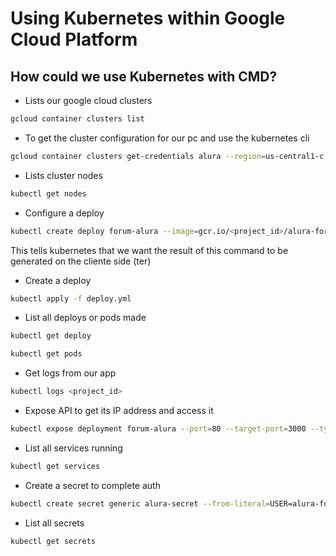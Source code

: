 # Using Kubernetes within Google Cloud Platform

## How could we use Kubernetes with CMD?

- Lists our google cloud clusters

```bash
gcloud container clusters list
```

- To get the cluster configuration for our pc and use the kubernetes cli

```bash
gcloud container clusters get-credentials alura --region=us-central1-c
```

- Lists cluster nodes

```bash
kubectl get nodes
```

- Configure a deploy

```bash
kubectl create deploy forum-alura --image=gcr.io/<project_id>/alura-forum --dry-run=client -o yaml
```

This tells kubernetes that we want the result of this command to be generated on the cliente side (ter)

- Create a deploy

```bash
kubectl apply -f deploy.yml
```

- List all deploys or pods made

```bash
kubectl get deploy
```

```bash
kubectl get pods
```

- Get logs from our app

```bash
kubectl logs <project_id>
```

- Expose API to get its IP address and access it

```bash
kubectl expose deployment forum-alura --port=80 --target-port=3000 --type=LoadBalancer
```

- List all services running 

```bash
kubectl get services
```

- Create a secret to complete auth

```bash
kubectl create secret generic alura-secret --from-literal=USER=alura-forum --from-literal=PASSWORD=mysecretpassword123
```

- List all secrets

```bash
kubectl get secrets
```